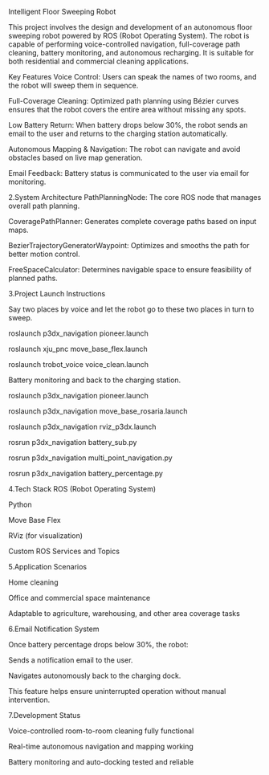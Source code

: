 Intelligent Floor Sweeping Robot

This project involves the design and development of an autonomous floor sweeping robot powered by ROS (Robot Operating System). The robot is capable of performing voice-controlled navigation, full-coverage path cleaning, battery monitoring, and autonomous recharging. It is suitable for both residential and commercial cleaning applications.


Key Features
Voice Control: Users can speak the names of two rooms, and the robot will sweep them in sequence.

Full-Coverage Cleaning: Optimized path planning using Bézier curves ensures that the robot covers the entire area without missing any spots.

Low Battery Return: When battery drops below 30%, the robot sends an email to the user and returns to the charging station automatically.

Autonomous Mapping & Navigation: The robot can navigate and avoid obstacles based on live map generation.

Email Feedback: Battery status is communicated to the user via email for monitoring.


2.System Architecture
PathPlanningNode: The core ROS node that manages overall path planning.

CoveragePathPlanner: Generates complete coverage paths based on input maps.

BezierTrajectoryGeneratorWaypoint: Optimizes and smooths the path for better motion control.

FreeSpaceCalculator: Determines navigable space to ensure feasibility of planned paths.


3.Project Launch Instructions

Say two places by voice and let the robot go 
to these two places in turn to sweep.

roslaunch p3dx_navigation pioneer.launch

roslaunch xju_pnc move_base_flex.launch

roslaunch trobot_voice voice_clean.launch


Battery monitoring and back to the charging 
station.

roslaunch p3dx_navigation pioneer.launch

roslaunch p3dx_navigation move_base_rosaria.launch

roslaunch p3dx_navigation rviz_p3dx.launch

rosrun p3dx_navigation battery_sub.py 

rosrun p3dx_navigation multi_point_navigation.py

rosrun p3dx_navigation battery_percentage.py


4.Tech Stack
ROS (Robot Operating System)

Python

Move Base Flex

RViz (for visualization)

Custom ROS Services and Topics


5.Application Scenarios

Home cleaning

Office and commercial space maintenance

Adaptable to agriculture, warehousing, and other area coverage tasks


6.Email Notification System

Once battery percentage drops below 30%, the robot:

Sends a notification email to the user.

Navigates autonomously back to the charging dock.

This feature helps ensure uninterrupted operation without manual intervention.


7.Development Status

Voice-controlled room-to-room cleaning fully functional

Real-time autonomous navigation and mapping working

Battery monitoring and auto-docking tested and reliable
